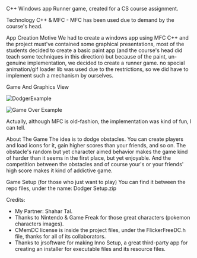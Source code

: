 C++ Windows app Runner game, created for a CS course assignment.

Technology
C++ & MFC - MFC has been used due to demand by the course's head.

App Creation Motive
We had to create a windows app using MFC C++ and the project must've contained some graphical presentations, most of the students decided to create a basic paint app (and the course's head did teach some techniques in this direction) but because of the paint, un-genuine implementation, we decided to create a runner game. no special animation/gif loader lib was used due to the restrictions, so we did have to implement such a mechanism by ourselves.

Game And Graphics View

![DodgerExample](https://user-images.githubusercontent.com/91319947/139397983-b2329378-d60a-44e8-8952-6985d2d528fa.gif)

![Game Over Example](https://user-images.githubusercontent.com/91319947/139397991-800c78bb-909d-40aa-80bb-f6f53831de9e.gif)

Actually, although MFC is old-fashion, the implementation was kind of fun, I can tell.

About The Game
The idea is to dodge obstacles. You can create players and load icons for it, gain higher scores than your friends, and so on. The obstacle's random but yet character aimed behavior makes the game kind of harder than it seems in the first place, but yet enjoyable. And the competition between the obstacles and of course your's or your friends' high score makes it kind of addictive game.

Game Setup (for those who just want to play)
You can find it between the repo files, under the name: Dodger Setup.zip

Credits:
* My Partner: Shahar Tal.
* Thanks to Nintendo & Game Freak for those great characters (pokemon characters images).
* CMemDC license is inside the project files, under the FlickerFreeDC.h file, thanks for all of its collaborators.
* Thanks to jrsoftware for making Inno Setup, a great third-party app for creating an installer for executable files and its resource files.
